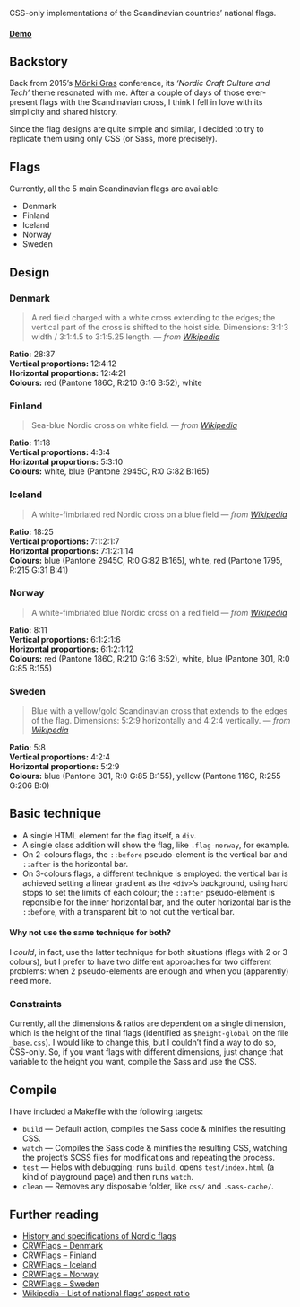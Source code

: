 CSS-only implementations of the Scandinavian countries’ national flags.

#### [Demo](https://gnclmorais.github.io/scsscandinavian-flags/)

## Backstory
Back from 2015’s [Mönki Gras](http://monkigras.com) conference, its 
_‘Nordic Craft Culture and Tech’_ theme resonated with me. After a couple of 
days of those ever-present flags with the Scandinavian cross, I think I fell 
in love with its simplicity and shared history.

Since the flag designs are quite simple and similar, I decided to try to 
replicate them using only CSS (or Sass, more precisely).


## Flags
Currently, all the 5 main Scandinavian flags are available:
- Denmark
- Finland
- Iceland
- Norway
- Sweden


## Design
### Denmark
> A red field charged with a white cross extending to the edges; the vertical part of the cross is shifted to the hoist side. Dimensions: 3:1:3 width / 3:1:4.5 to 3:1:5.25 length.
> — _from [Wikipedia](https://en.wikipedia.org/wiki/Flag_of_Denmark)_

__Ratio:__ 28:37  
__Vertical proportions:__ 12:4:12  
__Horizontal proportions:__ 12:4:21  
__Colours:__ red (Pantone 186C, R:210 G:16 B:52), white  

### Finland
> Sea-blue Nordic cross on white field.
> — _from [Wikipedia](https://en.wikipedia.org/wiki/Flag_of_Finland)_

__Ratio:__ 11:18  
__Vertical proportions:__ 4:3:4  
__Horizontal proportions:__ 5:3:10  
__Colours:__ white, blue (Pantone 2945C, R:0 G:82 B:165)  

### Iceland
> A white-fimbriated red Nordic cross on a blue field
> — _from [Wikipedia](https://en.wikipedia.org/wiki/Flag_of_Iceland)_

__Ratio:__ 18:25   
__Vertical proportions:__ 7:1:2:1:7  
__Horizontal proportions:__ 7:1:2:1:14  
__Colours:__ blue (Pantone 2945C, R:0 G:82 B:165), white, red (Pantone 1795, R:215  G:31  B:41)  

### Norway
> A white-fimbriated blue Nordic cross on a red field
> — _from [Wikipedia](https://en.wikipedia.org/wiki/Flag_of_Norway)_

__Ratio:__ 8:11   
__Vertical proportions:__ 6:1:2:1:6  
__Horizontal proportions:__ 6:1:2:1:12  
__Colours:__ red (Pantone 186C, R:210 G:16 B:52), white, blue (Pantone 301, R:0 G:85 B:155)  

### Sweden
> Blue with a yellow/gold Scandinavian cross that extends to the edges of the flag. Dimensions: 5:2:9 horizontally and 4:2:4 vertically.
> — _from [Wikipedia](https://en.wikipedia.org/wiki/Flag_of_Sweden)_

__Ratio:__ 5:8   
__Vertical proportions:__ 4:2:4  
__Horizontal proportions:__ 5:2:9  
__Colours:__ blue (Pantone 301, R:0 G:85 B:155), yellow (Pantone 116C, R:255 G:206 B:0)  


## Basic technique
- A single HTML element for the flag itself, a `div`.
- A single class addition will show the flag, like `.flag-norway`, for example.
- On 2-colours flags, the `::before` pseudo-element is the vertical bar and 
`::after` is the horizontal bar.
- On 3-colours flags, a different technique is employed: the vertical bar is
achieved setting a linear gradient as the `<div>`’s background, using hard stops
to set the limits of each colour; the `::after` pseudo-element is reponsible
for the inner horizontal bar, and the outer horizontal bar is the `::before`,
with a transparent bit to not cut the vertical bar.

#### Why not use the same technique for both?
I _could_, in fact, use the latter technique for both situations (flags with 
2 or 3 colours), but I prefer to have two different approaches for two different
problems: when 2 pseudo-elements are enough and when you (apparently) need more.

### Constraints
Currently, all the dimensions & ratios are dependent on a single dimension,
which is the height of the final flags (identified as `$height-global` on the
file `_base.css`). I would like to change this, but I couldn’t find a way to
do so, CSS-only. So, if you want flags with different dimensions, just change
that variable to the height you want, compile the Sass and use the CSS.


## Compile
I have included a Makefile with the following targets:
- `build` — Default action, compiles the Sass code & minifies the resulting CSS.
- `watch` — Compiles the Sass code & minifies the resulting CSS, watching the
project’s SCSS files for modifications and repeating the process.
- `test` — Helps with debugging; runs `build`, opens `test/index.html` (a kind
of playground page) and then runs `watch`.
- `clean` — Removes any disposable folder, like `css/` and `.sass-cache/`.


## Further reading
- [History and specifications of Nordic flags](http://www.norden.org/en/fakta-om-norden-1/the-nordic-flags)
- [CRWFlags – Denmark](http://www.crwflags.com/fotw/flags/dk.html)
- [CRWFlags – Finland](http://www.crwflags.com/fotw/flags/fi.html)
- [CRWFlags – Iceland](http://www.crwflags.com/fotw/flags/is.html)
- [CRWFlags – Norway](http://www.crwflags.com/fotw/flags/no.html)
- [CRWFlags – Sweden](http://www.crwflags.com/fotw/flags/se.html)
- [Wikipedia – List of national flags’ aspect ratio](https://en.wikipedia.org/wiki/List_of_countries_by_proportions_of_national_flags)
